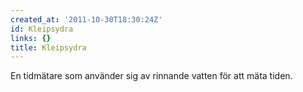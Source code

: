 ```yaml
---
created_at: '2011-10-30T18:30:24Z'
id: Kleipsydra
links: {}
title: Kleipsydra
---
```


En tidmätare som använder sig av rinnande vatten för att mäta tiden.